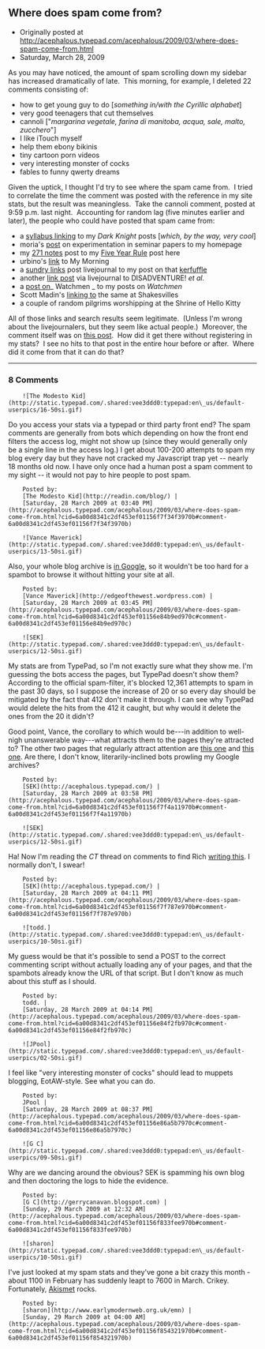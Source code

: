 ## Where does spam come from?

 * Originally posted at http://acephalous.typepad.com/acephalous/2009/03/where-does-spam-come-from.html
 * Saturday, March 28, 2009



As you may have noticed, the amount of spam scrolling down my sidebar has increased dramatically of late.  This morning, for example, I deleted 22 comments consisting of:

*   how to get young guy to do [_something in/with the Cyrillic alphabet_]
*   very good teenagers that cut themselves
*   cannoli ["_margarina vegetale, farina di manitoba, acqua, sale, malto, zucchero_"]
*   I like iTouch myself
*   help them ebony bikinis
*   tiny cartoon porn videos
*   very interesting monster of cocks
*   fables to funny qwerty dreams

Given the uptick, I thought I'd try to see where the spam came from.  I tried to correlate the time the comment was posted with the reference in my site stats, but the result was meaningless.  Take the cannoli comment, posted at 9:59 p.m. last night.  Accounting for random lag (five minutes earlier and later), the people who could have posted that spam came from:

*   a [syllabus linking](http://www.nfomedia.com/english1csec47/handouts.nfo) to my _Dark Knight_ posts [_which, by the way, very cool_]
*   moria's [post](http://moriainexcelsis.blogspot.com/2009/03/experimentation.html) on experimentation in seminar papers to my homepage
*   my [271 notes](http://edgeofthewest.wordpress.com/2009/03/17/271-two-hundred-and-seventy-one-notes-from-a-novel-i-dont-remember-reading/) post to my [Five Year Rule](http://acephalous.typepad.com/acephalous/2005/06/a\_very\_unfunny\_.html) post here
*   urbino's [link](http://hungryhungryhippos.wordpress.com/) to My Morning
*   a [sundry links](http://cofax7.livejournal.com/642622.html) post livejournal to my post on that [kerfuffle](http://acephalous.typepad.com/acephalous/2009/03/you-think-you-know-what-you-mean-ill-tell-you-what-you-mean.html)
*   another [link post](http://dragojustine.livejournal.com/104361.html) via livejournal to DISADVENTURE! _et al._
*   a [post on](http://recordofnaught.wordpress.com/2009/03/14/impossible-adaptation/)_
 Watchmen
_ to my posts on _Watchmen_
*   Scott Madin's [linking to](http://shakespearessister.blogspot.com/2009/03/rape-culture-watchmen-edition.html) the same at Shakesvilles
*   a couple of random pilgrims worshipping at the Shrine of Hello Kitty

All of those links and search results seem legitimate.  (Unless I'm wrong about the livejournalers, but they seem like actual people.)  Moreover, the comment itself was on [this post](http://acephalous.typepad.com/acephalous/2008/01/help-hugo-save.html).  How did it get there without registering in my stats?  I see no hits to that post in the entire hour before or after.  Where did it come from that it can do that?  

		

* * *

### 8 Comments 

		

                
[]()

	

		![The Modesto Kid](http://static.typepad.com/.shared:vee3ddd0:typepad:en\_us/default-userpics/16-50si.gif)
	

	

		

Do you access your stats via a typepad or third party front end? The spam comments are generally from bots which depending on how the front end filters the access log, might not show up (since they would generally only be a single line in the access log.) I get about 100-200 attempts to spam my blog every day but they have not cracked my Javascript trap yet -- nearly 18 months old now. I have only once had a human post a spam comment to my sight -- it would not pay to hire people to post spam.

	

		Posted by:
		[The Modesto Kid](http://readin.com/blog/) |
		[Saturday, 28 March 2009 at 03:40 PM](http://acephalous.typepad.com/acephalous/2009/03/where-does-spam-come-from.html?cid=6a00d8341c2df453ef01156f7f34f3970b#comment-6a00d8341c2df453ef01156f7f34f3970b)

[]()

	

		![Vance Maverick](http://static.typepad.com/.shared:vee3ddd0:typepad:en\_us/default-userpics/13-50si.gif)
	

	

		

Also, your whole blog archive is [in Google](http://www.google.com/search?q=site:acephalous.typepad.com+acephalous), so it wouldn't be too hard for a spambot to browse it without hitting your site at all.

	

		Posted by:
		[Vance Maverick](http://edgeofthewest.wordpress.com) |
		[Saturday, 28 March 2009 at 03:45 PM](http://acephalous.typepad.com/acephalous/2009/03/where-does-spam-come-from.html?cid=6a00d8341c2df453ef01156e84b9ed970c#comment-6a00d8341c2df453ef01156e84b9ed970c)

[]()

	

		![SEK](http://static.typepad.com/.shared:vee3ddd0:typepad:en\_us/default-userpics/12-50si.gif)
	

	

		

My stats are from TypePad, so I'm not exactly sure what they show me.  I'm guessing the bots access the pages, but TypePad doesn't show them?  According to the official spam-filter, it's blocked 12,361 attempts to spam in the past 30 days, so I suppose the increase of 20 or so every day should be mitigated by the fact that 412 don't make it through.  I can see why TypePad would delete the hits from the 412 it caught, but why would it delete the ones from the 20 it didn't?  

Good point, Vance, the corollary to which would be---in addition to well-nigh unanswerable way---what attracts them to the pages they're attracted to?  The other two pages that regularly attract attention are [this one](http://acephalous.typepad.com/acephalous/2005/09/doubling\_london.html) and [this one](http://acephalous.typepad.com/acephalous/2005/10/don\_delillo\_pil.html).  Are there, I don't know, literarily-inclined bots prowling my Google archives?

	

		Posted by:
		[SEK](http://acephalous.typepad.com/) |
		[Saturday, 28 March 2009 at 03:58 PM](http://acephalous.typepad.com/acephalous/2009/03/where-does-spam-come-from.html?cid=6a00d8341c2df453ef01156f7f4a11970b#comment-6a00d8341c2df453ef01156f7f4a11970b)

[]()

	

		![SEK](http://static.typepad.com/.shared:vee3ddd0:typepad:en\_us/default-userpics/12-50si.gif)
	

	

		

Ha!  Now I'm reading the _CT_ thread on comments to find Rich [writing this](http://crookedtimber.org/2009/03/25/what-do-yall-comment-on-and-why/#comment-270508).  I normally don't, I swear!

	

		Posted by:
		[SEK](http://acephalous.typepad.com/) |
		[Saturday, 28 March 2009 at 04:11 PM](http://acephalous.typepad.com/acephalous/2009/03/where-does-spam-come-from.html?cid=6a00d8341c2df453ef01156f7f787e970b#comment-6a00d8341c2df453ef01156f7f787e970b)

[]()

	

		![todd.](http://static.typepad.com/.shared:vee3ddd0:typepad:en\_us/default-userpics/10-50si.gif)
	

	

		

My guess would be that it's possible to send a POST to the correct commenting script without actually loading any of your pages, and that the spambots already know the URL of that script. But I don't know as much about this stuff as I should.

	

		Posted by:
		todd. |
		[Saturday, 28 March 2009 at 04:14 PM](http://acephalous.typepad.com/acephalous/2009/03/where-does-spam-come-from.html?cid=6a00d8341c2df453ef01156e84f2fb970c#comment-6a00d8341c2df453ef01156e84f2fb970c)

[]()

	

		![JPool](http://static.typepad.com/.shared:vee3ddd0:typepad:en\_us/default-userpics/02-50si.gif)
	

	

		

I feel like "very interesting monster of cocks" should lead to muppets blogging, EotAW-style.  See what you can do.

	

		Posted by:
		JPool |
		[Saturday, 28 March 2009 at 08:37 PM](http://acephalous.typepad.com/acephalous/2009/03/where-does-spam-come-from.html?cid=6a00d8341c2df453ef01156e86a5b7970c#comment-6a00d8341c2df453ef01156e86a5b7970c)

[]()

	

		![G C](http://static.typepad.com/.shared:vee3ddd0:typepad:en\_us/default-userpics/09-50si.gif)
	

	

		

Why are we dancing around the obvious? SEK is spamming his own blog and then doctoring the logs to hide the evidence.

	

		Posted by:
		[G C](http://gerrycanavan.blogspot.com) |
		[Sunday, 29 March 2009 at 12:32 AM](http://acephalous.typepad.com/acephalous/2009/03/where-does-spam-come-from.html?cid=6a00d8341c2df453ef01156f833fee970b#comment-6a00d8341c2df453ef01156f833fee970b)

[]()

	

		![sharon](http://static.typepad.com/.shared:vee3ddd0:typepad:en\_us/default-userpics/10-50si.gif)
	

	

		

I've just looked at my spam stats and they've gone a bit crazy this month - about 1100 in February has suddenly leapt to 7600 in March. Crikey. Fortunately, [Akismet](http://akismet.com/) rocks. 

	

		Posted by:
		[sharon](http://www.earlymodernweb.org.uk/emn) |
		[Sunday, 29 March 2009 at 04:00 AM](http://acephalous.typepad.com/acephalous/2009/03/where-does-spam-come-from.html?cid=6a00d8341c2df453ef01156f854321970b#comment-6a00d8341c2df453ef01156f854321970b)

		

        